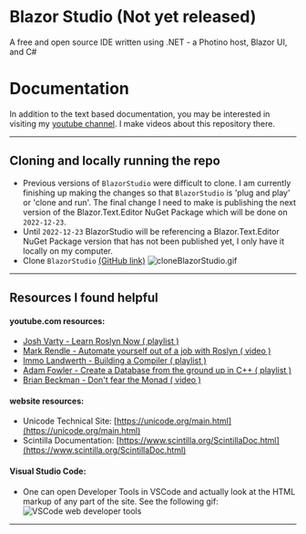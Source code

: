 # Blazor Studio (Not yet released)
A free and open source IDE written using .NET - a Photino host, Blazor UI, and C#

# Documentation
In addition to the text based documentation, you may be interested in visiting my [youtube channel](https://www.youtube.com/channel/UCzhWhqYVP40as1MFUesQM9w). I make videos about this repository there.

---

## Cloning and locally running the repo

- Previous versions of `BlazorStudio` were difficult to clone. I am currently finishing up making the changes so that `BlazorStudio` is 'plug and play' or 'clone and run'. The final change I need to make is publishing the next version of the Blazor.Text.Editor NuGet Package which will be done on `2022-12-23`.
- Until `2022-12-23` BlazorStudio will be referencing a Blazor.Text.Editor NuGet Package version that has not been published yet, I only have it locally on my computer.
- Clone `BlazorStudio` [(GitHub link)](https://github.com/huntercfreeman/BlazorStudio)
![cloneBlazorStudio.gif](/Images/RootREADME/cloneBlazorStudio.gif)

---

## Resources I found helpful

#### youtube.com resources:
  - [Josh Varty - Learn Roslyn Now ( playlist )](https://youtube.com/playlist?list=PLxk7xaZWBdUT23QfaQTCJDG6Q1xx6uHdG)
  - [Mark Rendle - Automate yourself out of a job with Roslyn ( video )](https://www.youtube.com/watch?v=V4zqk4-LL1M)
  - [Immo Landwerth - Building a Compiler ( playlist )](https://youtube.com/playlist?list=PLRAdsfhKI4OWNOSfS7EUu5GRAVmze1t2y)
  - [Adam Fowler - Create a Database from the ground up in C++ ( playlist )](https://youtube.com/playlist?list=PLWoOSZbmib_cr7zRfAkPkoa9m2uYsYDug)
  - [Brian Beckman - Don't fear the Monad ( video )](https://www.youtube.com/watch?v=ZhuHCtR3xq8)

#### website resources:
  - Unicode Technical Site: [https://unicode.org/main.html](https://unicode.org/main.html)
  - Scintilla Documentation: [https://www.scintilla.org/ScintillaDoc.html](https://www.scintilla.org/ScintillaDoc.html)
  
#### Visual Studio Code:
  - One can open Developer Tools in VSCode and actually look at the HTML markup of any part of the site. See the following gif:
![VSCode web developer tools](/Images/RootREADME/vscodeWebtools.gif)

---
